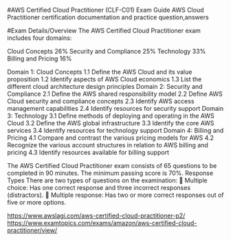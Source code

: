 #AWS Certified Cloud Practitioner (CLF-C01) Exam Guide
AWS Cloud Practitioner certification documentation and practice question,answers

#Exam Details/Overview
The AWS Certified Cloud Practitioner exam includes four domains:

Cloud Concepts  26%
Security and Compliance  25%
Technology  33%
Billing and Pricing  16%

Domain 1: Cloud Concepts
1.1 Define the AWS Cloud and its value proposition
1.2 Identify aspects of AWS Cloud economics
1.3 List the different cloud architecture design principles
Domain 2: Security and Compliance
2.1 Define the AWS shared responsibility model
2.2 Define AWS Cloud security and compliance concepts
2.3 Identify AWS access management capabilities
2.4 Identify resources for security support
Domain 3: Technology
3.1 Define methods of deploying and operating in the AWS Cloud
3.2 Define the AWS global infrastructure
3.3 Identify the core AWS services
3.4 Identify resources for technology support
Domain 4: Billing and Pricing
4.1 Compare and contrast the various pricing models for AWS
4.2 Recognize the various account structures in relation to AWS billing and pricing
4.3 Identify resources available for billing support




The AWS Certified Cloud Practitioner exam consists of 65 questions to be completed in 90 minutes. The minimum passing score is 70%.
Response Types
There are two types of questions on the examination:
 Multiple choice: Has one correct response and three incorrect responses (distractors).
 Multiple response: Has two or more correct responses out of five or more options.


https://www.awslagi.com/aws-certified-cloud-practitioner-p2/
https://www.examtopics.com/exams/amazon/aws-certified-cloud-practitioner/view/

